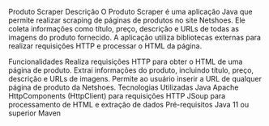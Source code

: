 Produto Scraper
Descrição
O Produto Scraper é uma aplicação Java que permite realizar scraping de páginas de produtos no site Netshoes. Ele coleta informações como título, preço, descrição e URLs de todas as imagens do produto fornecido. A aplicação utiliza bibliotecas externas para realizar requisições HTTP e processar o HTML da página.

Funcionalidades
Realiza requisições HTTP para obter o HTML de uma página de produto.
Extrai informações do produto, incluindo título, preço, descrição e URLs de imagens.
Permite ao usuário inserir a URL de qualquer página de produto da Netshoes.
Tecnologias Utilizadas
Java
Apache HttpComponents (HttpClient) para requisições HTTP
JSoup para processamento de HTML e extração de dados
Pré-requisitos
Java 11 ou superior
Maven
